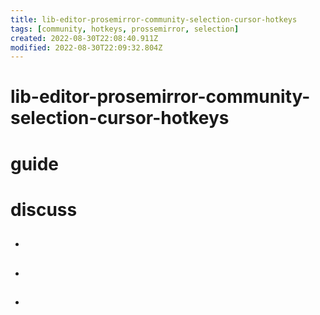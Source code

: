 ```yaml
---
title: lib-editor-prosemirror-community-selection-cursor-hotkeys
tags: [community, hotkeys, prossemirror, selection]
created: 2022-08-30T22:08:40.911Z
modified: 2022-08-30T22:09:32.804Z
---
```


# lib-editor-prosemirror-community-selection-cursor-hotkeys

# guide

# discuss
- ## 

- ## 

- ## 
